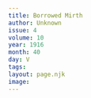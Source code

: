 ```yaml
---
title: Borrowed Mirth
author: Unknown
issue: 4
volume: 10
year: 1916
month: 40
day: V
tags:
layout: page.njk
image:
---
```



